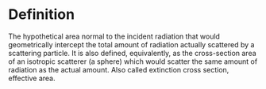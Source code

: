 # Definition

The hypothetical area normal to the incident radiation that would
geometrically intercept the total amount of radiation actually scattered
by a scattering particle. It is also defined, equivalently, as the
cross-section area of an isotropic scatterer (a sphere) which would
scatter the same amount of radiation as the actual amount. Also called
extinction cross section, effective area.
